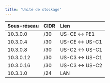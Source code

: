 ```yaml
---
title: 'Unité de stockage'
---
```


|  Sous-réseau  |  CIDR  |  Lien  |
|  :-----          |  :-----          |  :-----          |
|  10.3.0.0 |  /30 |  US-CE ↔ PE1 |
|  10.3.0.4 |  /30 |  US-CE ↔ US-C1 |
|  10.3.0.8 |  /30 |  US-C2 ↔ US-C1 |
|  10.3.0.12 |  /30 |  US-C3 ↔ US-C1 |
|  10.3.0.16 |  /30 |  US-C3 ↔ US-C2 |
|  10.3.1.0 |  /24 |  LAN |